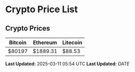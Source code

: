 # Crypto Price List

## Crypto Prices
| Bitcoin | Ethereum | Litecoin |
| ------- | -------- | -------- |
| $80197 | $1889.31 | $88.53 |
**Last Updated:** 2025-03-11 05:54 UTC
**Last Updated:** $DATE$
